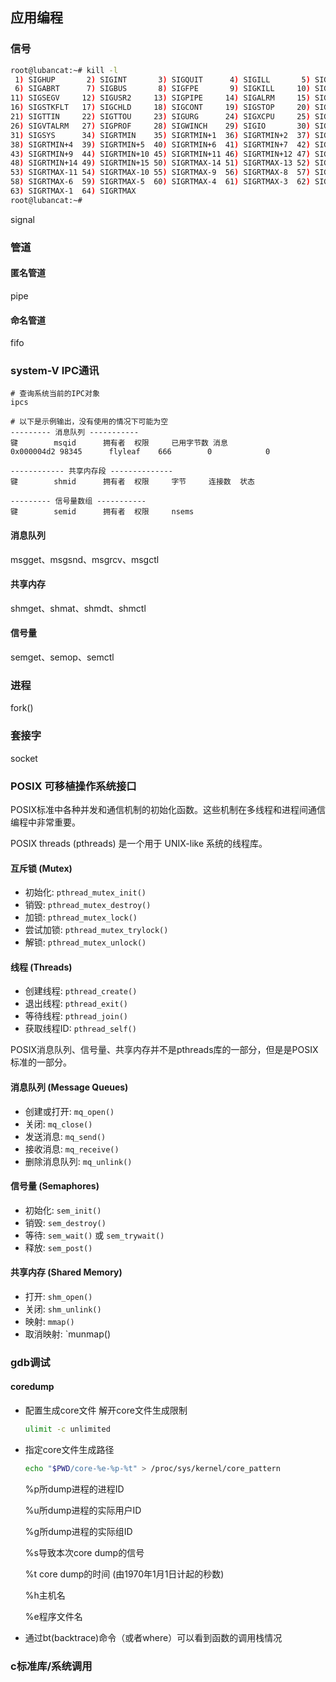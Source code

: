 ## 应用编程

### 信号

~~~sh
root@lubancat:~# kill -l
 1) SIGHUP       2) SIGINT       3) SIGQUIT      4) SIGILL       5) SIGTRAP
 6) SIGABRT      7) SIGBUS       8) SIGFPE       9) SIGKILL     10) SIGUSR1
11) SIGSEGV     12) SIGUSR2     13) SIGPIPE     14) SIGALRM     15) SIGTERM
16) SIGSTKFLT   17) SIGCHLD     18) SIGCONT     19) SIGSTOP     20) SIGTSTP
21) SIGTTIN     22) SIGTTOU     23) SIGURG      24) SIGXCPU     25) SIGXFSZ
26) SIGVTALRM   27) SIGPROF     28) SIGWINCH    29) SIGIO       30) SIGPWR
31) SIGSYS      34) SIGRTMIN    35) SIGRTMIN+1  36) SIGRTMIN+2  37) SIGRTMIN+3
38) SIGRTMIN+4  39) SIGRTMIN+5  40) SIGRTMIN+6  41) SIGRTMIN+7  42) SIGRTMIN+8
43) SIGRTMIN+9  44) SIGRTMIN+10 45) SIGRTMIN+11 46) SIGRTMIN+12 47) SIGRTMIN+13
48) SIGRTMIN+14 49) SIGRTMIN+15 50) SIGRTMAX-14 51) SIGRTMAX-13 52) SIGRTMAX-12
53) SIGRTMAX-11 54) SIGRTMAX-10 55) SIGRTMAX-9  56) SIGRTMAX-8  57) SIGRTMAX-7
58) SIGRTMAX-6  59) SIGRTMAX-5  60) SIGRTMAX-4  61) SIGRTMAX-3  62) SIGRTMAX-2
63) SIGRTMAX-1  64) SIGRTMAX
root@lubancat:~# 
~~~

signal

### 管道

#### 匿名管道

pipe

#### 命名管道

fifo

### system-V IPC通讯

~~~
# 查询系统当前的IPC对象
ipcs

# 以下是示例输出，没有使用的情况下可能为空
--------- 消息队列 -----------
键        msqid      拥有者  权限     已用字节数 消息
0x000004d2 98345      flyleaf    666        0            0

------------ 共享内存段 --------------
键        shmid      拥有者  权限     字节     连接数  状态

--------- 信号量数组 -----------
键        semid      拥有者  权限     nsems
~~~

#### 消息队列

msgget、msgsnd、msgrcv、msgctl

#### 共享内存

shmget、shmat、shmdt、shmctl

#### 信号量

semget、semop、semctl

### 进程

fork()

### 套接字

socket

### POSIX 可移植操作系统接口

POSIX标准中各种并发和通信机制的初始化函数。这些机制在多线程和进程间通信编程中非常重要。

POSIX threads (pthreads) 是一个用于 UNIX-like 系统的线程库。

#### 互斥锁 (Mutex)

- 初始化: `pthread_mutex_init()`
- 销毁: `pthread_mutex_destroy()`
- 加锁: `pthread_mutex_lock()`
- 尝试加锁: `pthread_mutex_trylock()`
- 解锁: `pthread_mutex_unlock()`

#### 线程 (Threads)

- 创建线程: `pthread_create()`
- 退出线程: `pthread_exit()`
- 等待线程: `pthread_join()`
- 获取线程ID: `pthread_self()`

POSIX消息队列、信号量、共享内存并不是pthreads库的一部分，但是是POSIX标准的一部分。

#### 消息队列 (Message Queues)

- 创建或打开: `mq_open()`
- 关闭: `mq_close()`
- 发送消息: `mq_send()`
- 接收消息: `mq_receive()`
- 删除消息队列: `mq_unlink()`

#### 信号量 (Semaphores)

- 初始化: `sem_init()`
- 销毁: `sem_destroy()`
- 等待: `sem_wait()` 或 `sem_trywait()`
- 释放: `sem_post()`

#### 共享内存 (Shared Memory)

- 打开: `shm_open()`
- 关闭: `shm_unlink()`
- 映射: `mmap()`
- 取消映射: `munmap()





### gdb调试

#### coredump

* 配置生成core文件
  解开core文件生成限制 

  ~~~sh
  ulimit -c unlimited
  ~~~

* 指定core文件生成路径

  ~~~sh
  echo "$PWD/core-%e-%p-%t" > /proc/sys/kernel/core_pattern
  ~~~

  %p所dump进程的进程ID

  %u所dump进程的实际用户ID

  %g所dump进程的实际组ID

  %s导致本次core dump的信号

  %t core dump的时间 (由1970年1月1日计起的秒数)

  %h主机名

  %e程序文件名

* 通过bt(backtrace)命令（或者where）可以看到函数的调用栈情况



### c标准库/系统调用
